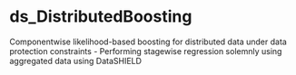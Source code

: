 # ds_DistributedBoosting
Componentwise likelihood-based boosting for distributed data under data protection constraints - Performing stagewise regression solemnly using aggregated data using DataSHIELD
